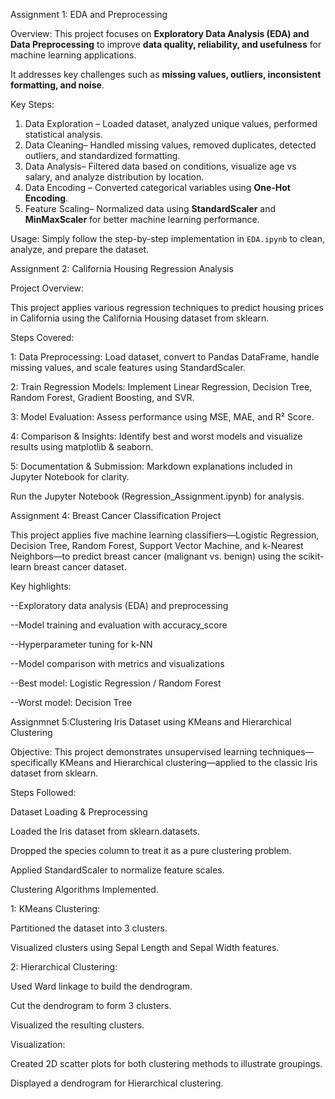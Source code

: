 Assignment 1: EDA and Preprocessing

Overview:
This project focuses on **Exploratory Data Analysis (EDA) and Data Preprocessing**
to improve **data quality, reliability, and usefulness** for machine learning applications. 

It addresses key challenges such as **missing values, outliers, inconsistent formatting, and noise**.

Key Steps:

1. Data Exploration – Loaded dataset, analyzed unique values, performed statistical analysis.  
2. Data Cleaning– Handled missing values, removed duplicates, detected outliers, and standardized formatting.  
3. Data Analysis– Filtered data based on conditions, visualize age vs salary, and analyze distribution by location.  
4. Data Encoding – Converted categorical variables using **One-Hot Encoding**.  
5. Feature Scaling– Normalized data using **StandardScaler** and **MinMaxScaler** for better machine learning performance.  

Usage:
Simply follow the step-by-step implementation in `EDA.ipynb` to clean, analyze, and prepare the dataset.






Assignment 2: California Housing Regression Analysis



Project Overview:

This project applies various regression techniques to predict housing prices in California using the California Housing dataset from sklearn.

Steps Covered:

1: Data Preprocessing: Load dataset, convert to Pandas DataFrame, handle missing values, and scale features using StandardScaler.

2: Train Regression Models: Implement Linear Regression, Decision Tree, Random Forest, Gradient Boosting, and SVR. 

3: Model Evaluation: Assess performance using MSE, MAE, and R² Score. 

4: Comparison & Insights: Identify best and worst models and visualize results using matplotlib & seaborn.

5: Documentation & Submission: Markdown explanations included in Jupyter Notebook for clarity.

Run the Jupyter Notebook (Regression_Assignment.ipynb) for analysis.





Assignment 4:  Breast Cancer Classification Project



This project applies five machine learning classifiers—Logistic Regression, Decision Tree, Random Forest, Support Vector Machine, and k-Nearest Neighbors—to predict breast cancer (malignant vs. benign) using the scikit-learn breast cancer dataset.

Key highlights:

--Exploratory data analysis (EDA) and preprocessing

--Model training and evaluation with accuracy_score

--Hyperparameter tuning for k-NN

--Model comparison with metrics and visualizations

--Best model: Logistic Regression / Random Forest

--Worst model: Decision Tree




Assignmnet 5:Clustering Iris Dataset using KMeans and Hierarchical Clustering



Objective:
This project demonstrates unsupervised learning techniques—specifically KMeans and Hierarchical clustering—applied to the classic Iris dataset from sklearn.

Steps Followed:

Dataset Loading & Preprocessing

Loaded the Iris dataset from sklearn.datasets.

Dropped the species column to treat it as a pure clustering problem.

Applied StandardScaler to normalize feature scales.

Clustering Algorithms Implemented.

1: KMeans Clustering:

Partitioned the dataset into 3 clusters.

Visualized clusters using Sepal Length and Sepal Width features.

2: Hierarchical Clustering:

Used Ward linkage to build the dendrogram.

Cut the dendrogram to form 3 clusters.

Visualized the resulting clusters.

Visualization:

Created 2D scatter plots for both clustering methods to illustrate groupings.

Displayed a dendrogram for Hierarchical clustering.
